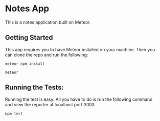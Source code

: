# Notes App

This is a notes application built on Meteor.

## Getting Started

This app requires you to have Meteor installed on your machine. Then you can clone the repo and run the following:

```
meteor npm install
```

```
meteor
```

## Running the Tests:

Running the test is easy. All you have to do is run the following command and view the reporter at lcoalhost port 3000.

```
npm test
```
